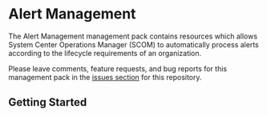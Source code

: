 # Alert Management

The Alert Management management pack contains resources which allows System Center Operations Manager (SCOM) to automatically process alerts according to the lifecycle requirements of an organization.

Please leave comments, feature requests, and bug reports for this management pack in the [issues section](https://github.com/hmscott4/AlertManagement/issues) for this repository.

## Getting Started
